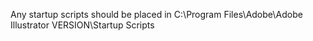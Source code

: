 Any startup scripts should be placed in C:\Program Files\Adobe\Adobe Illustrator VERSION\Startup Scripts
